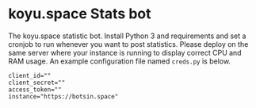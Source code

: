 # koyu.space Stats bot

The koyu.space statistic bot. Install Python 3 and requirements and set a cronjob to run whenever you want to post statistics. Please deploy on the same server where your instance is running to display correct CPU and RAM usage. An example configuration file named `creds.py` is below.

```
client_id=""
client_secret=""
access_token=""
instance="https://botsin.space"
```